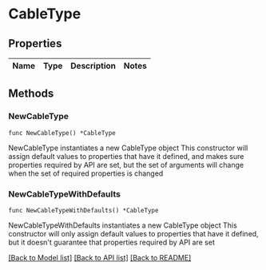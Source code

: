 # CableType

## Properties

Name | Type | Description | Notes
------------ | ------------- | ------------- | -------------

## Methods

### NewCableType

`func NewCableType() *CableType`

NewCableType instantiates a new CableType object
This constructor will assign default values to properties that have it defined,
and makes sure properties required by API are set, but the set of arguments
will change when the set of required properties is changed

### NewCableTypeWithDefaults

`func NewCableTypeWithDefaults() *CableType`

NewCableTypeWithDefaults instantiates a new CableType object
This constructor will only assign default values to properties that have it defined,
but it doesn't guarantee that properties required by API are set


[[Back to Model list]](../README.md#documentation-for-models) [[Back to API list]](../README.md#documentation-for-api-endpoints) [[Back to README]](../README.md)



